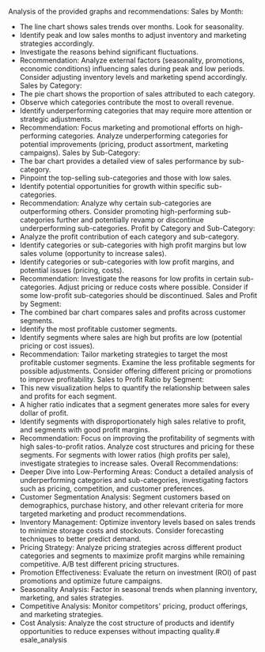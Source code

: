 Analysis of the provided graphs and recommendations:
Sales by Month:
* The line chart shows sales trends over months. Look for seasonality.
* Identify peak and low sales months to adjust inventory and marketing strategies accordingly.
* Investigate the reasons behind significant fluctuations.
* Recommendation: Analyze external factors (seasonality, promotions, economic conditions) influencing sales during peak and low periods. Consider adjusting inventory levels and marketing spend accordingly.
Sales by Category:
* The pie chart shows the proportion of sales attributed to each category.
* Observe which categories contribute the most to overall revenue.
* Identify underperforming categories that may require more attention or strategic adjustments.
* Recommendation: Focus marketing and promotional efforts on high-performing categories. Analyze underperforming categories for potential improvements (pricing, product assortment, marketing campaigns).
Sales by Sub-Category:
* The bar chart provides a detailed view of sales performance by sub-category.
* Pinpoint the top-selling sub-categories and those with low sales.
* Identify potential opportunities for growth within specific sub-categories.
* Recommendation: Analyze why certain sub-categories are outperforming others. Consider promoting high-performing sub-categories further and potentially revamp or discontinue underperforming sub-categories.
Profit by Category and Sub-Category:
* Analyze the profit contribution of each category and sub-category.
* Identify categories or sub-categories with high profit margins but low sales volume (opportunity to increase sales).
* Identify categories or sub-categories with low profit margins, and potential issues (pricing, costs).
* Recommendation: Investigate the reasons for low profits in certain sub-categories. Adjust pricing or reduce costs where possible. Consider if some low-profit sub-categories should be discontinued.
Sales and Profit by Segment:
* The combined bar chart compares sales and profits across customer segments.
* Identify the most profitable customer segments.
* Identify segments where sales are high but profits are low (potential pricing or cost issues).
* Recommendation: Tailor marketing strategies to target the most profitable customer segments. Examine the less profitable segments for possible adjustments. Consider offering different pricing or promotions to improve profitability.
Sales to Profit Ratio by Segment:
* This new visualization helps to quantify the relationship between sales and profits for each segment.
* A higher ratio indicates that a segment generates more sales for every dollar of profit.
* Identify segments with disproportionately high sales relative to profit, and segments with good profit margins.
* Recommendation: Focus on improving the profitability of segments with high sales-to-profit ratios. Analyze cost structures and pricing for these segments. For segments with lower ratios (high profits per sale), investigate strategies to increase sales.
Overall Recommendations:
* Deeper Dive into Low-Performing Areas: Conduct a detailed analysis of underperforming categories and sub-categories, investigating factors such as pricing, competition, and customer preferences.
* Customer Segmentation Analysis: Segment customers based on demographics, purchase history, and other relevant criteria for more targeted marketing and product recommendations.
* Inventory Management: Optimize inventory levels based on sales trends to minimize storage costs and stockouts. Consider forecasting techniques to better predict demand.
* Pricing Strategy: Analyze pricing strategies across different product categories and segments to maximize profit margins while remaining competitive. A/B test different pricing structures.
* Promotion Effectiveness: Evaluate the return on investment (ROI) of past promotions and optimize future campaigns.
* Seasonality Analysis: Factor in seasonal trends when planning inventory, marketing, and sales strategies.
* Competitive Analysis: Monitor competitors' pricing, product offerings, and marketing strategies.
* Cost Analysis: Analyze the cost structure of products and identify opportunities to reduce expenses without impacting quality.# esale_analysis

